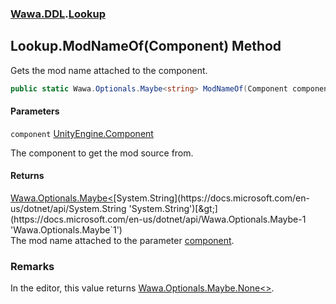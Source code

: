 ### [Wawa.DDL](Wawa.DDL.md 'Wawa.DDL').[Lookup](Lookup.md 'Wawa.DDL.Lookup')

## Lookup.ModNameOf(Component) Method

Gets the mod name attached to the component.

```csharp
public static Wawa.Optionals.Maybe<string> ModNameOf(Component component);
```
#### Parameters

<a name='Wawa.DDL.Lookup.ModNameOf(Component).component'></a>

`component` [UnityEngine.Component](https://docs.microsoft.com/en-us/dotnet/api/UnityEngine.Component 'UnityEngine.Component')

The component to get the mod source from.

#### Returns
[Wawa.Optionals.Maybe&lt;](https://docs.microsoft.com/en-us/dotnet/api/Wawa.Optionals.Maybe-1 'Wawa.Optionals.Maybe`1')[System.String](https://docs.microsoft.com/en-us/dotnet/api/System.String 'System.String')[&gt;](https://docs.microsoft.com/en-us/dotnet/api/Wawa.Optionals.Maybe-1 'Wawa.Optionals.Maybe`1')  
The mod name attached to the parameter [component](Lookup.ModNameOf.ehvPgAuZkI7eVSbH9HoYlQ.md#Wawa.DDL.Lookup.ModNameOf(Component).component 'Wawa.DDL.Lookup.ModNameOf(Component).component').

### Remarks
  
In the editor, this value returns [Wawa.Optionals.Maybe.None&lt;&gt;](https://docs.microsoft.com/en-us/dotnet/api/Wawa.Optionals.Maybe.None--1 'Wawa.Optionals.Maybe.None``1').